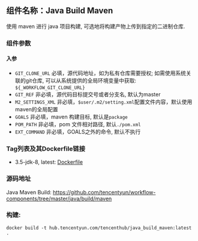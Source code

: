 ## 组件名称：Java Build Maven

使用 maven 进行 java 项目构建, 可选地将构建产物上传到指定的二进制仓库.

### 组件参数
#### 入参
- `GIT_CLONE_URL` 必填，源代码地址，如为私有仓库需要授权; 如需使用系统关联的git仓库, 可以从系统提供的全局环境变量中获取: `${_WORKFLOW_GIT_CLONE_URL}`
- `GIT_REF` 非必填，源代码目标提交号或者分支名, 默认为master
- `M2_SETTINGS_XML` 非必填，`$user/.m2/setting.xml`配置文件内容，默认使用maven的全局配置
- `GOALS` 非必填，maven 构建目标, 默认是`package`
- `POM_PATH` 非必填，pom 文件相对路径, 默认`./pom.xml`
- `EXT_COMMAND` 非必填，GOALS之外的命令, 默认不执行

### Tag列表及其Dockerfile链接

* 3.5-jdk-8, latest: [Dockerfile](https://github.com/tencentyun/workflow-components/blob/c2d0c1ceb447694a092599858203d29dd877e6bb/java/build/maven/Dockerfile)

### 源码地址

Java Maven Build: <https://github.com/tencentyun/workflow-components/tree/master/java/build/maven>

### 构建:

`docker build -t hub.tencentyun.com/tencenthub/java_build_maven:latest .`
